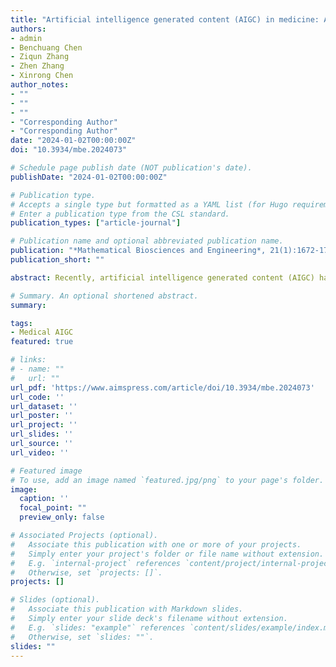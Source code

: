 ```yaml
---
title: "Artificial intelligence generated content (AIGC) in medicine: A narrative review"
authors:
- admin
- Benchuang Chen
- Ziqun Zhang
- Zhen Zhang
- Xinrong Chen
author_notes:
- ""
- ""
- ""
- "Corresponding Author"
- "Corresponding Author"
date: "2024-01-02T00:00:00Z"
doi: "10.3934/mbe.2024073"

# Schedule page publish date (NOT publication's date).
publishDate: "2024-01-02T00:00:00Z"

# Publication type.
# Accepts a single type but formatted as a YAML list (for Hugo requirements).
# Enter a publication type from the CSL standard.
publication_types: ["article-journal"]

# Publication name and optional abbreviated publication name.
publication: "*Mathematical Biosciences and Engineering*, 21(1):1672-1711"
publication_short: ""

abstract: Recently, artificial intelligence generated content (AIGC) has been receiving increased attention and is growing exponentially. AIGC is generated based on the intentional information extracted from human-provided instructions by generative artificial intelligence (AI) models. AIGC quickly and automatically generates large amounts of high-quality content. Currently, there is a shortage of medical resources and complex medical procedures in medicine. Due to its characteristics, AIGC can help alleviate these problems. As a result, the application of AIGC in medicine has gained increased attention in recent years. Therefore, this paper provides a comprehensive review on the recent state of studies involving AIGC in medicine. First, we present an overview of AIGC. Furthermore, based on recent studies, the application of AIGC in medicine is reviewed from two aspects, medical image processing and medical text generation. The basic generative AI models, tasks, target organs, datasets and contribution of studies are considered and summarized. Finally, we also discuss the limitations and challenges faced by AIGC and propose possible solutions with relevant studies. We hope this review can help readers understand the potential of AIGC in medicine and obtain some innovative ideas in this field.

# Summary. An optional shortened abstract.
summary: 

tags:
- Medical AIGC
featured: true

# links:
# - name: ""
#   url: ""
url_pdf: 'https://www.aimspress.com/article/doi/10.3934/mbe.2024073'
url_code: ''
url_dataset: ''
url_poster: ''
url_project: ''
url_slides: ''
url_source: ''
url_video: ''

# Featured image
# To use, add an image named `featured.jpg/png` to your page's folder. 
image:
  caption: ''
  focal_point: ""
  preview_only: false

# Associated Projects (optional).
#   Associate this publication with one or more of your projects.
#   Simply enter your project's folder or file name without extension.
#   E.g. `internal-project` references `content/project/internal-project/index.md`.
#   Otherwise, set `projects: []`.
projects: []

# Slides (optional).
#   Associate this publication with Markdown slides.
#   Simply enter your slide deck's filename without extension.
#   E.g. `slides: "example"` references `content/slides/example/index.md`.
#   Otherwise, set `slides: ""`.
slides: ""
---
```



